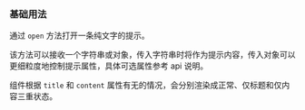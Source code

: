 ### 基础用法

通过 `open` 方法打开一条纯文字的提示。

该方法可以接收一个字符串或对象，传入字符串时将作为提示内容，传入对象可以更细粒度地控制提示属性，具体可选属性参考 api 说明。

组件根据 `title` 和 `content` 属性有无的情况，会分别渲染成正常、仅标题和仅内容三重状态。
